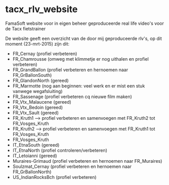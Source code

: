 # tacx_rlv_website
FamaSoft website voor in eigen beheer geproduceerde real life video's voor de Tacx fietstrainer

De website geeft een overzicht van de door mij geproduceerde rlv's, op dit moment (23-mrt-2015) zijn dit:
- FR_Cernay (profiel verbeteren)
- FR_Chamrousse (omweg met klimmetje er nog uithalen en profiel verbeteren)
- FR_GrandBallon (profiel verbeteren en hernoemen naar FR_GrBallonSouth)
- FR_GlandonNorth (gereed)
- FR_Marmotte (nog aan beginnen: veel werk en er mist een stuk vanwege wegafsluiting)
- FR_Sassenage (profiel verbeteren cq nieuwe film maken)
- FR_Vtx_Malaucene (gereed)
- FR_Vtx_Bedoin (gereed)
- FR_Vtx_Sault (gereed)
- FR_Kruth1 --> profiel verbeteren en samenvoegen met FR_Kruth2 tot FR_Vosges_Kruth
- FR_Kruth2 --> profiel verbeteren en samenvoegen met FR_Kruth1 tot FR_Vosges_Kruth
- FR_Vosges_Kruth
- IT_EtnaSouth (gereed)
- IT_EtnaNorth (profiel controleren/verbeteren)
- IT_Letoianni (gereed)
- Muraires-Grimaud (profiel verbeteren en hernoemen naar FR_Muraires)
- Soulzmat_Cernay (profiel verbeteren en hernoemen naar FR_GrBallonNorth)
- US_IndianRocksBch (profiel verbeteren)
